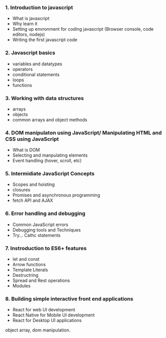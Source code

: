 
### 1. Introduction to javascript

- What is javascript
- Why learn it
- Setting up envronment for coding javascript (Browser console, code editors, nodejs)
- Writing the first javascript code

### 2. Javascript basics

- variables and datatypes
- operators
- conditional statements
- loops
- functions

### 3. Working with data structures

- arrays  
- objects
- common arrays and object methods

### 4. DOM manipulaton using JavaScript/ Manipulating HTML and CSS using JavaScript

- What is DOM
- Selecting and manpulating elements
- Event handling (hover, scroll, etc)

### 5. Intermidiate JavaScript Concepts

- Scopes and hoisting
- closures
- Promises and asynchronous programming
- fetch API and AJAX

### 6. Error handling and debugging

- Common JavaScript errors
- Debugging tools and Techniques
- Try... Cathc statements

### 7. Instroduction to ES6+ features

- let and const
- Arrow functions
- Template Literals
- Destructring  
- Spread and Rest operations
- Modules

### 8. Building simple interactive front end applications

- React for web UI development
- React Native for Mobile UI development
- React for Desktop UI applications  
  
object array, dom manipulation.
